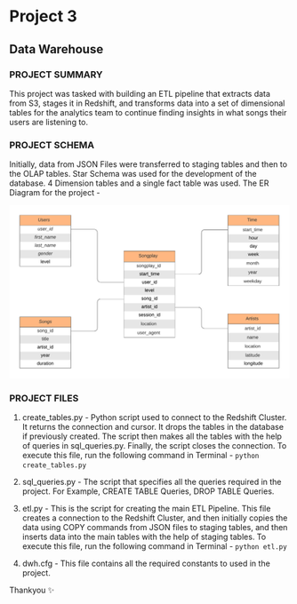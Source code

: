 # Project 3
## Data Warehouse

### PROJECT SUMMARY
This project was tasked with building an ETL pipeline that extracts data from S3, stages it in Redshift, and transforms data into a set of dimensional tables for the analytics team to continue finding insights in what songs their users are listening to.

### PROJECT SCHEMA
Initially, data from JSON Files were transferred to staging tables and then to the OLAP tables.
Star Schema was used for the development of the database.
4 Dimension tables and a single fact table was used.
The ER Diagram for the project -

![ERD](ERD.png)

### PROJECT FILES

1. create_tables.py - Python script used to connect to the Redshift Cluster. It returns the connection and cursor. It drops the tables in the database if previously created. The script then makes all the tables with the help of queries in sql_queries.py. Finally, the script closes the connection. To execute this file, run the following command in Terminal - ``` python create_tables.py ```

2. sql_queries.py - The script that specifies all the queries required in the project. For Example, CREATE TABLE Queries, DROP TABLE Queries.

3. etl.py - This is the script for creating the main ETL Pipeline. This file creates a connection to the Redshift Cluster, and then initially copies the data using COPY commands from JSON files to staging tables, and then inserts data into the main tables with the help of staging tables. To execute this file, run the following command in Terminal - ``` python etl.py ```

4. dwh.cfg - This file contains all the required constants to used in the project.

Thankyou :sparkles: